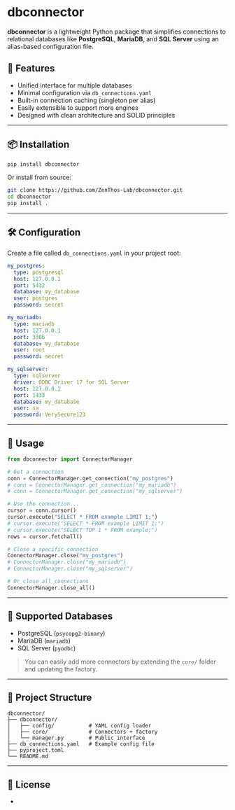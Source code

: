 # dbconnector

**dbconnector** is a lightweight Python package that simplifies connections to relational databases like **PostgreSQL**, **MariaDB**, and **SQL Server** using an alias-based configuration file.

## 🚀 Features

- Unified interface for multiple databases
- Minimal configuration via `db_connections.yaml`
- Built-in connection caching (singleton per alias)
- Easily extensible to support more engines
- Designed with clean architecture and SOLID principles

---

## 📦 Installation

```bash
pip install dbconnector
```

Or install from source:

```bash
git clone https://github.com/ZenThos-Lab/dbconnector.git
cd dbconnector
pip install .
```

---

## 🛠️ Configuration

Create a file called `db_connections.yaml` in your project root:

```yaml
my_postgres:
  type: postgresql
  host: 127.0.0.1
  port: 5432
  database: my_database
  user: postgres
  password: secret

my_mariadb:
  type: mariadb
  host: 127.0.0.1
  port: 3306
  database: my_database
  user: root
  password: secret

my_sqlserver:
  type: sqlserver
  driver: ODBC Driver 17 for SQL Server
  host: 127.0.0.1
  port: 1433
  database: my_database
  user: sa
  password: VerySecure123
```

---

## 🧪 Usage

```python
from dbconnector import ConnectorManager

# Get a connection
conn = ConnectorManager.get_connection("my_postgres")
# conn = ConnectorManager.get_connection("my_mariadb")
# conn = ConnectorManager.get_connection("my_sqlserver")

# Use the connection...
cursor = conn.cursor()
cursor.execute("SELECT * FROM example LIMIT 1;")
# cursor.execute("SELECT * FROM example LIMIT 1;")
# cursor.execute("SELECT TOP 1 * FROM example;")
rows = cursor.fetchall()

# Close a specific connection
ConnectorManager.close("my_postgres")
# ConnectorManager.close("my_mariadb")
# ConnectorManager.close("my_sqlserver")

# Or close all connections
ConnectorManager.close_all()
```

---

## 🧱 Supported Databases

- PostgreSQL (`psycopg2-binary`)
- MariaDB (`mariadb`)
- SQL Server (`pyodbc`)

> You can easily add more connectors by extending the `core/` folder and updating the factory.

---

## 📂 Project Structure

```
dbconnector/
├── dbconnector/
│   ├── config/           # YAML config loader
│   ├── core/             # Connectors + factory
│   └── manager.py        # Public interface
├── db_connections.yaml   # Example config file
├── pyproject.toml
└── README.md
```

---

## 📃 License

-

